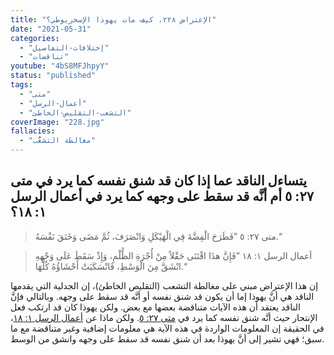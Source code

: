 ```yaml
---
title: "الإعتراض ٢٢٨، كيف مات يهوذا الإسخريوطي؟"
date: "2021-05-31"
categories:
  - "إختلافات-التفاصيل"
  - "تناقضات"
youtube: "4bS8MFJhpyY"
status: "published"
tags:
  - "متى"
  - "أعمال-الرسل"
  - "التشعب-التقليص-الخاطئ"
coverImage: "228.jpg"
fallacies:
  - "مغالطة التشعُّب"
---
```


## **يتساءل الناقد عما إذا كان قد شنق نفسه كما يرد في متى ٢٧: ٥ أم أنَّه قد سقط على وجهه كما يرد في أعمال الرسل ١: ١٨؟**

> متى ٢٧: ٥ ”فَطَرَحَ الْفِضَّةَ فِي الْهَيْكَلِ وَانْصَرَفَ، ثُمَّ مَضَى وَخَنَقَ نَفْسَهُ.“

> أعمال الرسل ١: ١٨ ”فَإِنَّ هذَا اقْتَنَى حَقْلاً مِنْ أُجْرَةِ الظُّلْمِ، وَإِذْ سَقَطَ عَلَى وَجْهِهِ انْشَقَّ مِنَ الْوَسْطِ، فَانْسَكَبَتْ أَحْشَاؤُهُ كُلُّهَا.“

إن هذا الإعتراض مبني على مغالطة التشعب (التقليص الخاطئ)، إن الجدلية التي يقدمها الناقد هي أنَّ يهوذا إما أن يكون قد شنق نفسه أو أنَّه قد سقط على وجهه. وبالتالي فإنَّ الناقد يعتقد أن هذه الآيات متناقضة بعضها مع بعض. ولكن يهوذا كان قد ارتكب فعل الإنتحار حيث أنَّه شنق نفسه كما يرد في [متى ٢٧: ٥](https://www.bible.com/101/mat.27.5.keh). ولكن ماذا عن [أعمال الرسل ١: ١٨](https://www.bible.com/101/act.1.18.keh)، في الحقيقة إن المعلومات الواردة في هذه الآية هي معلومات إضافية وغير متناقضة مع ما سبق؛ فهي تشير إلى أنَّ يهوذا بعد أن شنق نفسه قد سقط على وجهه وانشق من الوسط.
